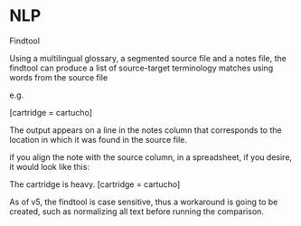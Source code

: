 NLP
===

Findtool

Using a multilingual glossary, a segmented source file and a notes file, the findtool can produce a list of source-target terminology matches using words from the source file

e.g.

[cartridge = cartucho]

The output appears on a line in the notes column that corresponds to the location in which it was found in the source file.

if you align the note with the source column, in a spreadsheet, if you desire, it would look like this:

The cartridge is heavy.     [cartridge = cartucho]

As of v5, the findtool is case sensitive, thus a workaround is going to be created, such as normalizing all text before running the comparison.


